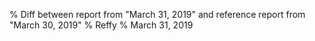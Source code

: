 % Diff between report from "March 31, 2019" and reference report from "March 30, 2019"
% Reffy
% March 31, 2019

